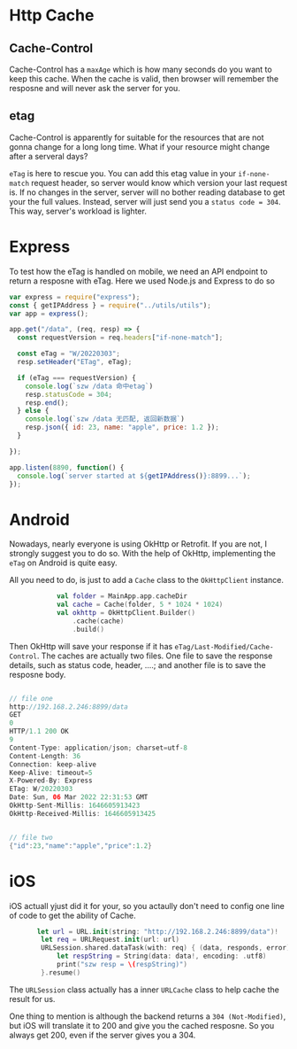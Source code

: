 # Http Cache

## Cache-Control
Cache-Control has a `maxAge` which is how many seconds do you want to keep this cache. When the cache is valid, then browser will remember the resposne and will never ask the server for you. 

## etag
Cache-Control is apparently for suitable for the resources that are not gonna change for a long long time. What if your resource might change after a serveral days?

`eTag` is here to rescue you. You can add this etag value in your `if-none-match` request header, so server would know which version your last request is. If no changes in the server, server will no bother reading database to get your the full values. Instead, server will just send you a `status code = 304`. This way, server's workload is lighter. 

# Express
To test how the eTag is handled on mobile, we need an API endpoint to return a resposne with eTag. Here we used Node.js and Express to do so

```js
var express = require("express");
const { getIPAddress } = require("../utils/utils");
var app = express();

app.get("/data", (req, resp) => {
  const requestVersion = req.headers["if-none-match"];

  const eTag = "W/20220303";
  resp.setHeader("ETag", eTag);

  if (eTag === requestVersion) {
    console.log(`szw /data 命中etag`)
    resp.statusCode = 304;
    resp.end();
  } else {
    console.log(`szw /data 无匹配, 返回新数据`)
    resp.json({ id: 23, name: "apple", price: 1.2 }); 
  }

});

app.listen(8890, function() {
  console.log(`server started at ${getIPAddress()}:8899...`);
});

```


# Android
Nowadays, nearly everyone is using OkHttp or Retrofit. If you are not, I strongly suggest you to do so. With the help of OkHttp, implementing the `eTag` on Android is quite easy. 

All you need to do, is just to add a `Cache` class to the `OkHttpClient` instance.

```kotlin
            val folder = MainApp.app.cacheDir
            val cache = Cache(folder, 5 * 1024 * 1024)
            val okhttp = OkHttpClient.Builder()
                .cache(cache)
                .build()
```                

Then OkHttp will save your response if it has `eTag/Last-Modified/Cache-Control`. The caches are actually two files. One file to save the response details, such as status code, header, ....; and another file is to save the resposne body.


```kotlin

// file one 
http://192.168.2.246:8899/data
GET
0
HTTP/1.1 200 OK
9
Content-Type: application/json; charset=utf-8
Content-Length: 36
Connection: keep-alive
Keep-Alive: timeout=5
X-Powered-By: Express
ETag: W/20220303
Date: Sun, 06 Mar 2022 22:31:53 GMT
OkHttp-Sent-Millis: 1646605913423
OkHttp-Received-Millis: 1646605913425


// file two
{"id":23,"name":"apple","price":1.2}

```


# iOS
iOS actuall yjust did it for your, so you actaully don't need to config one line of code to get the ability of Cache.

```swift
       let url = URL.init(string: "http://192.168.2.246:8899/data")!
        let req = URLRequest.init(url: url)
        URLSession.shared.dataTask(with: req) { (data, responds, error) in
            let respString = String(data: data!, encoding: .utf8)
            print("szw resp = \(respString)")
        }.resume()
```        

The `URLSession` class actually has a inner `URLCache` class to help cache the result for us.

One thing to mention is although the backend returns a `304 (Not-Modified)`, but iOS will translate it to 200 and give you the cached resposne. So you always get 200, even if the server gives you a 304. 

